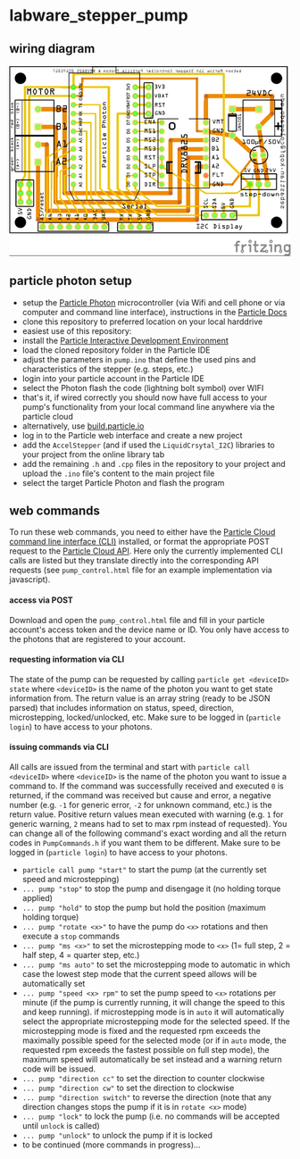 # labware_stepper_pump

## wiring diagram

 ![Pump PCB](pump_pcb.jpg)

## particle photon setup

 - setup the [Particle Photon](https://store.particle.io/collections/photon) microcontroller (via Wifi and cell phone or via computer and command line interface), instructions in the [Particle Docs](https://docs.particle.io/guide/getting-started/start/photon/)
 - clone this repository to preferred location on your local harddrive
 - easiest use of this repository:
  - install the [Particle Interactive Development Environment](https://www.particle.io/products/development-tools/particle-desktop-ide)
  - load the cloned repository folder in the  Particle IDE
  - adjust the parameters in `pump.ino` that define the used pins and characteristics of the stepper (e.g. steps, etc.)
  - login into your particle account in the Particle IDE
  - select the Photon flash the code (lightning bolt symbol) over WIFI
  - that's it, if wired correctly you should now have full access to your pump's functionality from your local command line anywhere via the particle cloud
 - alternatively, use [build.particle.io](http://build.particle.io)
  - log in to the Particle web interface and create a new project
  - add the `AccelStepper` (and if used the `LiquidCrsytal_I2C`) libraries to your project from the online library tab
  - add the remaining `.h` and `.cpp` files in the repository to your project and upload the `.ino` file's content to the main project file
  - select the target Particle Photon and flash the program

## web commands

To run these web commands, you need to either have the [Particle Cloud command line interface (CLI)](https://github.com/spark/particle-cli) installed, or format the appropriate POST request to the [Particle Cloud API](https://docs.particle.io/reference/api/). Here only the currently implemented CLI calls are listed but they translate directly into the corresponding API requests (see `pump_control.html` file for an example implementation via javascript).

#### access via POST

Download and open the `pump_control.html` file and fill in your particle account's access token and the device name or ID. You only have access to the photons that are registered to your account.

#### requesting information via CLI

The state of the pump can be requested by calling `particle get <deviceID> state` where `<deviceID>` is the name of the photon you want to get state information from. The return value is an array string (ready to be JSON parsed) that includes information on status, speed, direction, microstepping, locked/unlocked, etc. Make sure to be logged in (`particle login`) to have access to your photons.

#### issuing commands via CLI

All calls are issued from the terminal and start with `particle call <deviceID>` where `<deviceID>` is the name of the photon you want to issue a command to. If the command was successfully received and executed `0` is returned, if the command was received but cause and error, a negative number (e.g. `-1` for generic error, `-2` for unknown command, etc.) is the return value. Positive return values mean executed with warning (e.g. `1` for generic warning, `2` means had to set to max rpm instead of requested). You can change all of the following command's exact wording and all the return codes in `PumpCommands.h` if you want them to be different. Make sure to be logged in (`particle login`) to have access to your photons.

  - `particle call pump "start"` to start the pump (at the currently set speed and microstepping)
  - `... pump "stop"` to stop the pump and disengage it (no holding torque applied)
  - `... pump "hold"` to stop the pump but hold the position (maximum holding torque)
  - `... pump "rotate <x>"` to have the pump do `<x>` rotations and then execute a `stop` commands
  - `... pump "ms <x>"` to set the microstepping mode to `<x>` (1= full step, 2 = half step, 4 = quarter step, etc.)
  - `... pump "ms auto"` to set the microstepping mode to automatic in which case the lowest step mode that the current speed allows will be automatically set
  - `... pump "speed <x> rpm"` to set the pump speed to `<x>` rotations per minute (if the pump is currently running, it will change the speed to this and keep running). if microstepping mode is in `auto` it will automatically select the appropriate microstepping mode for the selected speed. If the microstepping mode is fixed and the requested rpm exceeds the maximally possible speed for the selected mode (or if in `auto` mode, the requested rpm exceeds the fastest possible on full step mode), the maximum speed will automatically be set instead and a warning return code will be issued.
  - `... pump "direction cc"` to set the direction to counter clockwise
  - `... pump "direction cw"` to set the direction to clockwise
  - `... pump "direction switch"` to reverse the direction (note that any direction changes stops the pump if it is in `rotate <x>` mode)
  - `... pump "lock"` to lock the pump (i.e. no commands will be accepted until `unlock` is called)
  - `... pump "unlock"` to unlock the pump if it is locked
  - to be continued (more commands in progress)...
